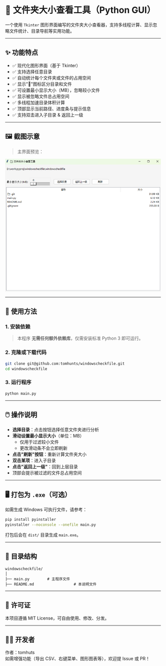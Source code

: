 # 📁 文件夹大小查看工具（Python GUI）

一个使用 `Tkinter` 图形界面编写的文件夹大小查看器，支持多线程计算、显示忽略文件统计、目录导航等实用功能。

---

## ✨ 功能特点

- ✅ 现代化图形界面（基于 Tkinter）
- ✅ 支持选择任意目录
- ✅ 自动统计每个文件夹或文件的占用空间
- ✅ 显示"📁"图标区分目录和文件
- ✅ 可设置最小显示大小（MB），忽略较小文件
- ✅ 显示被忽略文件总占用空间
- ✅ 多线程加速目录体积计算
- ✅ 顶部显示当前路径、进度条与提示信息
- ✅ 支持双击进入子目录 & 返回上一级

---

## 🖼️ 截图示意

> 主界面预览：

![主界面预览](image.png)

---

## 🧰 使用方法

### 1. 安装依赖

> 本程序 **无需任何额外依赖库**，仅需安装标准 Python 3 即可运行。

### 2. 克隆或下载代码

```bash
git clone git@github.com:tomhunts/windowscheckfile.git
cd windowscheckfile
```

### 3. 运行程序

```bash
python main.py
```

---

## 🖱️ 操作说明

- **选择目录**：点击按钮选择任意文件夹进行分析
- **滑动设置最小显示大小**（单位：MB）
  - 仅用于过滤较小文件
  - 更改滑动条不会立即刷新
- **点击"刷新"按钮**：重新计算文件夹大小
- **双击某项**：进入子目录
- **点击"返回上一级"**：回到上层目录
- 顶部会提示被过滤的文件总占用空间

---

## 🖥️ 打包为 `.exe`（可选）

如需生成 Windows 可执行文件，请参考：

```bash
pip install pyinstaller
pyinstaller --noconsole --onefile main.py
```

打包后会在 `dist/` 目录生成 `main.exe`。


---

## 📂 目录结构

```
windowscheckfile/
│
├── main.py        # 主程序文件
├── README.md                  # 本说明文件

```

---

## 📄 许可证

本项目遵循 MIT License，可自由使用、修改、分发。

---

## 🙋‍♀️ 开发者

作者：tomhuts  
如需增强功能（导出 CSV、右键菜单、图形图表等），欢迎提 Issue 或 PR！
